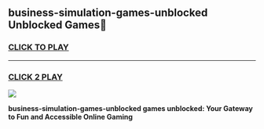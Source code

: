 
## business-simulation-games-unblocked Unblocked Games👋
<h3>
<a href="https://news.freeplayer.one?title=business-simulation-games-unblocked&ref=16F">CLICK TO PLAY</a></h3>
<hr>

<h3>
<a href="https://news.freeplayer.one?title=business-simulation-games-unblocked&ref=16F">CLICK 2 PLAY</a>
  
</h3>

<a href="https://news.freeplayer.one?title=business-simulation-games-unblocked&ref=16F/"><img src="https://clearcache.store/games.png"></a>


**business-simulation-games-unblocked games unblocked: Your Gateway to Fun and Accessible Online Gaming**
